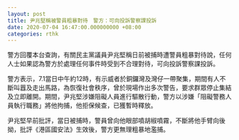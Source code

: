 ```yaml
---
layout: post
title: 尹兆堅稱被警員粗暴對待　警方：可向投訴警察課投訴
date: 2020-07-04 16:47:00.000000000 +08:00
categories: rthk
---
```


警方回覆本台查詢，有關民主黨議員尹兆堅稱日前被捕時遭警員粗暴對待說，任何人士如果認為警方於處理任何事件時受到不合理對待，可向投訴警察課投訴。

警方表示，7.1當日中午約12時，有示威者於銅鑼灣及灣仔一帶聚集，期間有人不斷叫囂及走出馬路，為恢復社會秩序，曾於現場作出多次警告，要求群眾停止集結及立即離開。期間，尹兆堅涉嫌阻礙人員進行驅散行動，警方以涉嫌「阻礙警務人員執行職務」將他拘捕，他拒保候查，已獲暫時釋放。

尹兆堅早前批評，當日被捕時，警員曾向他眼部噴胡椒噴霧，不斷將他手臂向後拗，批評《港區國安法》生效後，警方更無理粗暴地濫捕。
